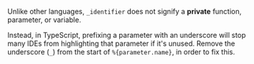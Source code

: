 Unlike other languages, `_identifier` does not signify a **private** function, parameter, or variable.

Instead, in TypeScript, prefixing a parameter with an underscore will stop
many IDEs from highlighting that parameter if it's unused. Remove the underscore
(`_`) from the start of `%{parameter.name}`, in order to fix this.
